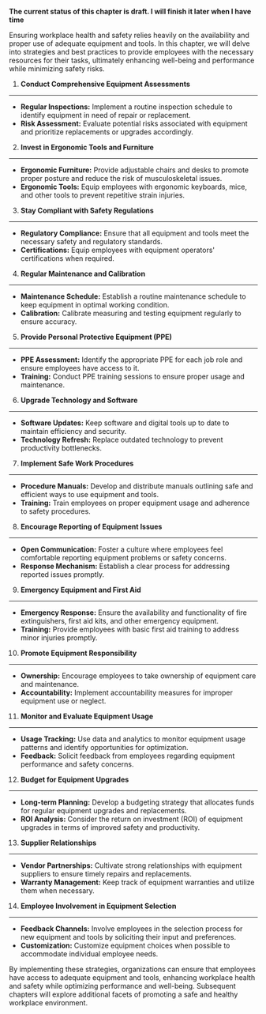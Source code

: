 **The current status of this chapter is draft. I will finish it later when I have time**

Ensuring workplace health and safety relies heavily on the availability and proper use of adequate equipment and tools. In this chapter, we will delve into strategies and best practices to provide employees with the necessary resources for their tasks, ultimately enhancing well-being and performance while minimizing safety risks.

1. **Conduct Comprehensive Equipment Assessments**
--------------------------------------------------

* **Regular Inspections:** Implement a routine inspection schedule to identify equipment in need of repair or replacement.
* **Risk Assessment:** Evaluate potential risks associated with equipment and prioritize replacements or upgrades accordingly.

2. **Invest in Ergonomic Tools and Furniture**
----------------------------------------------

* **Ergonomic Furniture:** Provide adjustable chairs and desks to promote proper posture and reduce the risk of musculoskeletal issues.
* **Ergonomic Tools:** Equip employees with ergonomic keyboards, mice, and other tools to prevent repetitive strain injuries.

3. **Stay Compliant with Safety Regulations**
---------------------------------------------

* **Regulatory Compliance:** Ensure that all equipment and tools meet the necessary safety and regulatory standards.
* **Certifications:** Equip employees with equipment operators' certifications when required.

4. **Regular Maintenance and Calibration**
------------------------------------------

* **Maintenance Schedule:** Establish a routine maintenance schedule to keep equipment in optimal working condition.
* **Calibration:** Calibrate measuring and testing equipment regularly to ensure accuracy.

5. **Provide Personal Protective Equipment (PPE)**
--------------------------------------------------

* **PPE Assessment:** Identify the appropriate PPE for each job role and ensure employees have access to it.
* **Training:** Conduct PPE training sessions to ensure proper usage and maintenance.

6. **Upgrade Technology and Software**
--------------------------------------

* **Software Updates:** Keep software and digital tools up to date to maintain efficiency and security.
* **Technology Refresh:** Replace outdated technology to prevent productivity bottlenecks.

7. **Implement Safe Work Procedures**
-------------------------------------

* **Procedure Manuals:** Develop and distribute manuals outlining safe and efficient ways to use equipment and tools.
* **Training:** Train employees on proper equipment usage and adherence to safety procedures.

8. **Encourage Reporting of Equipment Issues**
----------------------------------------------

* **Open Communication:** Foster a culture where employees feel comfortable reporting equipment problems or safety concerns.
* **Response Mechanism:** Establish a clear process for addressing reported issues promptly.

9. **Emergency Equipment and First Aid**
----------------------------------------

* **Emergency Response:** Ensure the availability and functionality of fire extinguishers, first aid kits, and other emergency equipment.
* **Training:** Provide employees with basic first aid training to address minor injuries promptly.

10. **Promote Equipment Responsibility**
----------------------------------------

* **Ownership:** Encourage employees to take ownership of equipment care and maintenance.
* **Accountability:** Implement accountability measures for improper equipment use or neglect.

11. **Monitor and Evaluate Equipment Usage**
--------------------------------------------

* **Usage Tracking:** Use data and analytics to monitor equipment usage patterns and identify opportunities for optimization.
* **Feedback:** Solicit feedback from employees regarding equipment performance and safety concerns.

12. **Budget for Equipment Upgrades**
-------------------------------------

* **Long-term Planning:** Develop a budgeting strategy that allocates funds for regular equipment upgrades and replacements.
* **ROI Analysis:** Consider the return on investment (ROI) of equipment upgrades in terms of improved safety and productivity.

13. **Supplier Relationships**
------------------------------

* **Vendor Partnerships:** Cultivate strong relationships with equipment suppliers to ensure timely repairs and replacements.
* **Warranty Management:** Keep track of equipment warranties and utilize them when necessary.

14. **Employee Involvement in Equipment Selection**
---------------------------------------------------

* **Feedback Channels:** Involve employees in the selection process for new equipment and tools by soliciting their input and preferences.
* **Customization:** Customize equipment choices when possible to accommodate individual employee needs.

By implementing these strategies, organizations can ensure that employees have access to adequate equipment and tools, enhancing workplace health and safety while optimizing performance and well-being. Subsequent chapters will explore additional facets of promoting a safe and healthy workplace environment.

